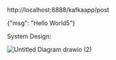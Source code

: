 http://localhost:8888/kafkaapp/post

{"msg": "Hello World5"}


System Design:

![Untitled Diagram drawio (2)](https://github.com/junxian428/Spring_WebSocket_Kafka_Producer_to_NodeJS_Consumer/assets/58724748/03c85cb9-fbb2-4f03-b98c-9da771e99a42)
